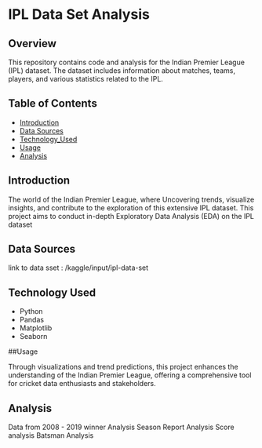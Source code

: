
# IPL Data Set Analysis

## Overview

This repository contains code and analysis for the Indian Premier League (IPL) dataset. The dataset includes information about matches, teams, players, and various statistics related to the IPL.

## Table of Contents

- [Introduction](#introduction)
- [Data Sources](#data-sources)
- [Technology_Used](#technology-used)
- [Usage](#usage)
- [Analysis](#analysis)

## Introduction

The world of the Indian Premier League, where Uncovering trends, 
visualize insights, and contribute to the exploration of this extensive IPL dataset.
This project aims to conduct in-depth Exploratory Data Analysis (EDA) on the IPL dataset

## Data Sources

link to data sset : /kaggle/input/ipl-data-set

## Technology Used

- Python
- Pandas
- Matplotlib
- Seaborn

##Usage

Through visualizations and trend predictions, this project enhances the understanding of the Indian Premier League, offering a comprehensive tool for cricket data enthusiasts and stakeholders.

## Analysis

Data from 2008 - 2019 
winner Analysis
Season Report Analysis
Score analysis
Batsman Analysis

